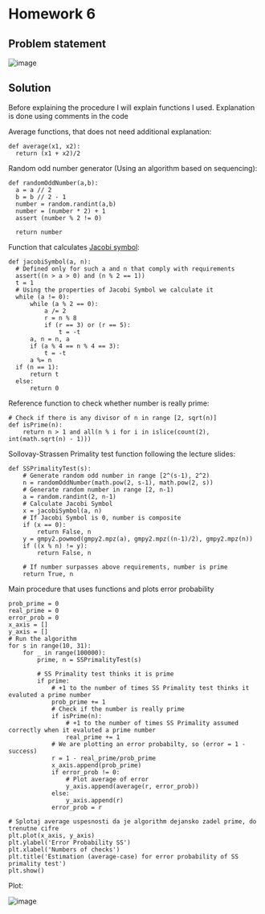 # Homework 6

## Problem statement

![image](https://user-images.githubusercontent.com/48418580/145065916-f064b3b0-48d9-490e-abe4-c829b7372ca7.png)

## Solution

Before explaining the procedure I will explain functions I used.
Explanation is done using comments in the code

Average functions, that does not need additional explanation:

    def average(x1, x2):
      return (x1 + x2)/2
      
Random odd number generator (Using an algorithm based on sequencing):

    def randomOddNumber(a,b):
      a = a // 2
      b = b // 2 - 1
      number = random.randint(a,b)
      number = (number * 2) + 1
      assert (number % 2 != 0)
      
      return number
      
Function that calculates [Jacobi symbol](https://en.wikipedia.org/wiki/Jacobi_symbol):

    def jacobiSymbol(a, n):
      # Defined only for such a and n that comply with requirements
      assert((n > a > 0) and (n % 2 == 1))
      t = 1
      # Using the properties of Jacobi Symbol we calculate it
      while (a != 0):
          while (a % 2 == 0):
              a /= 2 
              r = n % 8
              if (r == 3) or (r == 5):
                  t = -t
          a, n = n, a 
          if (a % 4 == n % 4 == 3):
              t = -t
          a %= n
      if (n == 1):
          return t
      else:
          return 0
          
Reference function to check whether number is really prime:

    # Check if there is any divisor of n in range [2, sqrt(n)]
    def isPrime(n):
        return n > 1 and all(n % i for i in islice(count(2), int(math.sqrt(n) - 1)))

Sollovay-Strassen Primality test function following the lecture slides:

    def SSPrimalityTest(s):
        # Generate random odd number in range [2^(s-1), 2^2)
        n = randomOddNumber(math.pow(2, s-1), math.pow(2, s))
        # Generate random number in range [2, n-1)
        a = random.randint(2, n-1)
        # Calculate Jacobi Symbol
        x = jacobiSymbol(a, n)
        # If Jacobi Symbol is 0, number is composite
        if (x == 0):
            return False, n
        y = gmpy2.powmod(gmpy2.mpz(a), gmpy2.mpz((n-1)/2), gmpy2.mpz(n))
        if ((x % n) != y):
            return False, n

        # If number surpasses above requirements, number is prime
        return True, n

Main procedure that uses functions and plots error probability

    prob_prime = 0
    real_prime = 0
    error_prob = 0
    x_axis = []
    y_axis = []
    # Run the algorithm
    for s in range(10, 31):
        for _ in range(100000):
            prime, n = SSPrimalityTest(s)

            # SS Primality test thinks it is prime
            if prime:
                # +1 to the number of times SS Primality test thinks it evaluted a prime number
                prob_prime += 1
                # Check if the number is really prime
                if isPrime(n):
                    # +1 to the number of times SS Primality assumed correctly when it evaluted a prime number
                    real_prime += 1
                # We are plotting an error probabilty, so (error = 1 - success)
                r = 1 - real_prime/prob_prime
                x_axis.append(prob_prime)
                if error_prob != 0:
                    # Plot average of error
                    y_axis.append(average(r, error_prob))
                else:
                    y_axis.append(r)
                error_prob = r

    # Splotaj average uspesnosti da je algorithm dejansko zadel prime, do trenutne cifre
    plt.plot(x_axis, y_axis)
    plt.ylabel('Error Probability SS')
    plt.xlabel('Numbers of checks')
    plt.title('Estimation (average-case) for error probability of SS primality test')
    plt.show()

Plot:

  ![image](https://user-images.githubusercontent.com/48418580/145068573-12382a80-11ce-4003-ba09-9e7b6c577b2d.png)


